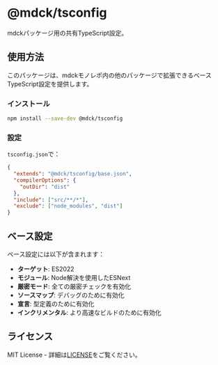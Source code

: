 # @mdck/tsconfig

mdckパッケージ用の共有TypeScript設定。

## 使用方法

このパッケージは、mdckモノレポ内の他のパッケージで拡張できるベースTypeScript設定を提供します。

### インストール

```bash
npm install --save-dev @mdck/tsconfig
```

### 設定

`tsconfig.json`で：

```json
{
  "extends": "@mdck/tsconfig/base.json",
  "compilerOptions": {
    "outDir": "dist"
  },
  "include": ["src/**/*"],
  "exclude": ["node_modules", "dist"]
}
```

## ベース設定

ベース設定には以下が含まれます：

- **ターゲット**: ES2022
- **モジュール**: Node解決を使用したESNext
- **厳密モード**: 全ての厳密チェックを有効化
- **ソースマップ**: デバッグのために有効化
- **宣言**: 型定義のために有効化
- **インクリメンタル**: より高速なビルドのために有効化

## ライセンス

MIT License - 詳細は[LICENSE](../../LICENSE)をご覧ください。